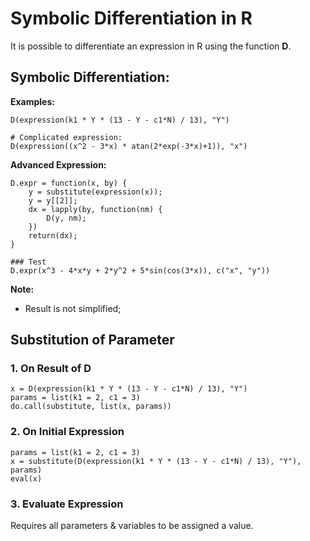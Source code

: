 
# Symbolic Differentiation in R

It is possible to differentiate an expression in R using the function **D**.

## Symbolic Differentiation:

**Examples:**

```
D(expression(k1 * Y * (13 - Y - c1*N) / 13), "Y")

# Complicated expression:
D(expression((x^2 - 3*x) * atan(2*exp(-3*x)+1)), "x")
```

**Advanced Expression:**
```
D.expr = function(x, by) {
	y = substitute(expression(x));
	y = y[[2]];
	dx = lapply(by, function(nm) {
		D(y, nm);
	})
	return(dx);
}

### Test
D.expr(x^3 - 4*x*y + 2*y^2 + 5*sin(cos(3*x)), c("x", "y"))
```

**Note:**
- Result is not simplified;


## Substitution of Parameter

### 1. On Result of D
```
x = D(expression(k1 * Y * (13 - Y - c1*N) / 13), "Y")
params = list(k1 = 2, c1 = 3)
do.call(substitute, list(x, params))
```

### 2. On Initial Expression

```
params = list(k1 = 2, c1 = 3)
x = substitute(D(expression(k1 * Y * (13 - Y - c1*N) / 13), "Y"), params)
eval(x)
```

### 3. Evaluate Expression
Requires all parameters & variables to be assigned a value.


